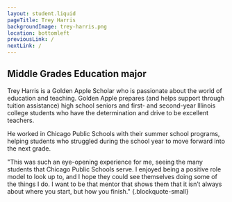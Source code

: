 ```yaml
---
layout: student.liquid
pageTitle: Trey Harris
backgroundImage: trey-harris.png
location: bottomleft
previousLink: /
nextLink: /
---
```


## Middle Grades Education major

Trey Harris is a Golden Apple Scholar who is passionate about the world of education and teaching. Golden Apple prepares (and helps support through tuition assistance) high school seniors and first- and second-year Illinois college students who have the determination and drive to be excellent teachers.

He worked in Chicago Public Schools with their summer school programs, helping students who struggled during the school year to move forward into the next grade.

"This was such an eye-opening experience for me, seeing the many students that Chicago Public Schools serve. I enjoyed being a positive role model to look up to, and I hope they could see themselves doing some of the things I do. I want to be that mentor that shows them that it isn’t always about where you start, but how you finish." {.blockquote-small}